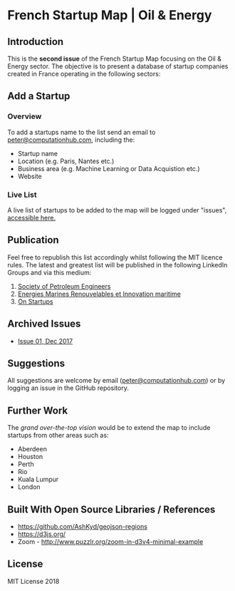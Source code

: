 # French Startup Map | Oil &amp; Energy

## Introduction

This is the **second issue** of the French Startup Map focusing on the Oil & Energy sector. The objective is to present a database of startup companies created in France operating in the following sectors: 

## Add a Startup

### Overview
To add a startups name to the list send an email to peter@computationhub.com, including the:

* Startup name
* Location (e.g. Paris, Nantes etc.)
* Business area (e.g. Machine Learning or Data Acquistion etc.)
* Website

### Live List
A live list of startups to be added to the map will be logged under "issues", [accessible here.](https://github.com/peter-doherty/french-startup-map-oil-energy/issues)

## Publication
Feel free to republish this list accordingly whilst following the MIT licence rules. The latest and greatest list will be published in the following LinkedIn Groups and via this medium:

1. [Society of Petroleum Engineers](https://www.linkedin.com/groups/57660)
2. [Energies Marines Renouvelables et Innovation maritime](https://www.linkedin.com/groups/4129100)
3. [On Startups](https://www.linkedin.com/groups/2877)

## Archived Issues

* [Issue 01, Dec 2017](https://www.linkedin.com/pulse/oil-energy-french-startup-landscape-peter-doherty/)

## Suggestions

All suggestions are welcome by email (peter@computationhub.com) or by logging an issue in the GitHub repository. 

## Further Work
The *grand over-the-top vision* would be to extend the map to include startups from other areas such as:

* Aberdeen
* Houston
* Perth
* Rio
* Kuala Lumpur
* London

## Built With Open Source Libraries / References

* https://github.com/AshKyd/geojson-regions
* https://d3js.org/
* Zoom - http://www.puzzlr.org/zoom-in-d3v4-minimal-example

## License
MIT License 2018
